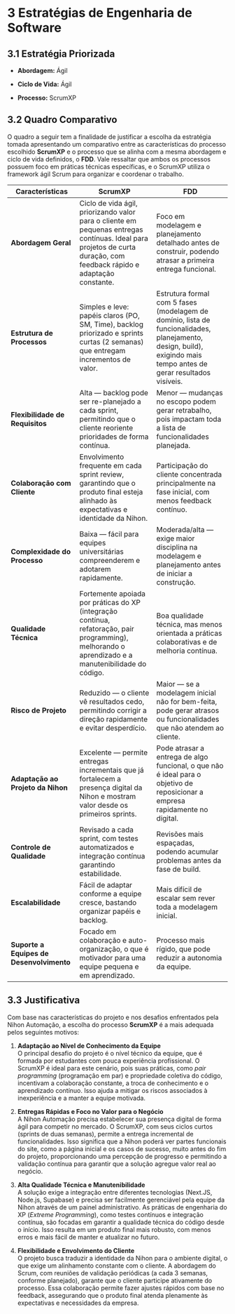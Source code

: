 # 3 Estratégias de Engenharia de Software

## 3.1 Estratégia Priorizada
- **Abordagem:** Ágil
  
- **Ciclo de Vida:** Ágil
  
- **Processo:** ScrumXP  

## 3.2 Quadro Comparativo
O quadro a seguir tem a finalidade de justificar a escolha da estratégia tomada apresentando um comparativo entre as características do processo escolhido **ScrumXP** e o processo que se alinha com a mesma abordagem e ciclo de vida definidos, o **FDD**. Vale ressaltar que ambos os processos possuem foco em práticas técnicas específicas, e o ScrumXP utiliza o framework ágil Scrum para organizar e coordenar o trabalho.

| **Características** | **ScrumXP** | **FDD** |
|----------------------|-------------|---------|
| **Abordagem Geral** | Ciclo de vida ágil, priorizando valor para o cliente em pequenas entregas contínuas. Ideal para projetos de curta duração, com feedback rápido e adaptação constante. | Foco em modelagem e planejamento detalhado antes de construir, podendo atrasar a primeira entrega funcional. |
| **Estrutura de Processos** | Simples e leve: papéis claros (PO, SM, Time), backlog priorizado e sprints curtas (2 semanas) que entregam incrementos de valor. | Estrutura formal com 5 fases (modelagem de domínio, lista de funcionalidades, planejamento, design, build), exigindo mais tempo antes de gerar resultados visíveis. |
| **Flexibilidade de Requisitos** | Alta — backlog pode ser re-planejado a cada sprint, permitindo que o cliente reoriente prioridades de forma contínua. | Menor — mudanças no escopo podem gerar retrabalho, pois impactam toda a lista de funcionalidades planejada. |
| **Colaboração com Cliente** | Envolvimento frequente em cada sprint review, garantindo que o produto final esteja alinhado às expectativas e identidade da Nihon. | Participação do cliente concentrada principalmente na fase inicial, com menos feedback contínuo. |
| **Complexidade do Processo** | Baixa — fácil para equipes universitárias compreenderem e adotarem rapidamente. | Moderada/alta — exige maior disciplina na modelagem e planejamento antes de iniciar a construção. |
| **Qualidade Técnica** | Fortemente apoiada por práticas do XP (integração contínua, refatoração, pair programming), melhorando o aprendizado e a manutenibilidade do código. | Boa qualidade técnica, mas menos orientada a práticas colaborativas e de melhoria contínua. |
| **Risco de Projeto** | Reduzido — o cliente vê resultados cedo, permitindo corrigir a direção rapidamente e evitar desperdício. | Maior — se a modelagem inicial não for bem-feita, pode gerar atrasos ou funcionalidades que não atendem ao cliente. |
| **Adaptação ao Projeto da Nihon** | Excelente — permite entregas incrementais que já fortalecem a presença digital da Nihon e mostram valor desde os primeiros sprints. | Pode atrasar a entrega de algo funcional, o que não é ideal para o objetivo de reposicionar a empresa rapidamente no digital. |
| **Controle de Qualidade** | Revisado a cada sprint, com testes automatizados e integração contínua garantindo estabilidade. | Revisões mais espaçadas, podendo acumular problemas antes da fase de build. |
| **Escalabilidade** | Fácil de adaptar conforme a equipe cresce, bastando organizar papéis e backlog. | Mais difícil de escalar sem rever toda a modelagem inicial. |
| **Suporte a Equipes de Desenvolvimento** | Focado em colaboração e auto-organização, o que é motivador para uma equipe pequena e em aprendizado. | Processo mais rígido, que pode reduzir a autonomia da equipe. |

## 3.3 Justificativa
Com base nas características do projeto e nos desafios enfrentados pela Nihon Automação, a escolha do processo **ScrumXP** é a mais adequada pelos seguintes motivos:

1. **Adaptação ao Nível de Conhecimento da Equipe**  
   O principal desafio do projeto é o nível técnico da equipe, que é formada por estudantes com pouca experiência profissional. O ScrumXP é ideal para este cenário, pois suas práticas, como *pair programming* (programação em par) e propriedade coletiva do código, incentivam a colaboração constante, a troca de conhecimento e o aprendizado contínuo. Isso ajuda a mitigar os riscos associados à inexperiência e a manter a equipe motivada.

2. **Entregas Rápidas e Foco no Valor para o Negócio**  
   A Nihon Automação precisa estabelecer sua presença digital de forma ágil para competir no mercado. O ScrumXP, com seus ciclos curtos (sprints de duas semanas), permite a entrega incremental de funcionalidades. Isso significa que a Nihon poderá ver partes funcionais do site, como a página inicial e os casos de sucesso, muito antes do fim do projeto, proporcionando uma percepção de progresso e permitindo a validação contínua para garantir que a solução agregue valor real ao negócio.

3. **Alta Qualidade Técnica e Manutenibilidade**  
   A solução exige a integração entre diferentes tecnologias (Next.JS, Node.js, Supabase) e precisa ser facilmente gerenciável pela equipe da Nihon através de um painel administrativo. As práticas de engenharia do XP (*Extreme Programming*), como testes contínuos e integração contínua, são focadas em garantir a qualidade técnica do código desde o início. Isso resulta em um produto final mais robusto, com menos erros e mais fácil de manter e atualizar no futuro.

4. **Flexibilidade e Envolvimento do Cliente**  
   O projeto busca traduzir a identidade da Nihon para o ambiente digital, o que exige um alinhamento constante com o cliente. A abordagem do Scrum, com reuniões de validação periódicas (a cada 3 semanas, conforme planejado), garante que o cliente participe ativamente do processo. Essa colaboração permite fazer ajustes rápidos com base no feedback, assegurando que o produto final atenda plenamente às expectativas e necessidades da empresa.
